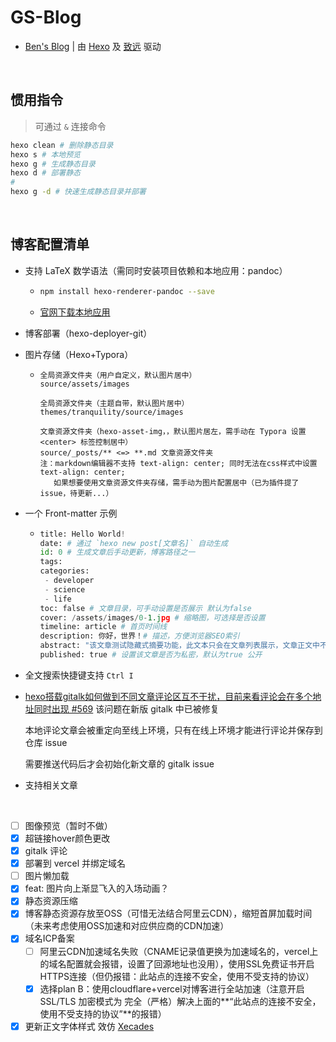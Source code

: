 # GS-Blog

- [Ben&#39;s Blog](http://www.ben43.cn/) | 由 [Hexo](https://hexo.io/) 及 [致远](https://github.com/hooozen/hexo-theme-tranquility) 驱动

<br />

## 惯用指令

> 可通过 `&` 连接命令

```bash
hexo clean # 删除静态目录
hexo s # 本地预览
hexo g # 生成静态目录
hexo d # 部署静态
#
hexo g -d # 快速生成静态目录并部署
```

<br />

## 博客配置清单

- 支持 LaTeX 数学语法（需同时安装项目依赖和本地应用：pandoc）

  - ```bash
    npm install hexo-renderer-pandoc --save
    ```
  - [官网下载本地应用](https://pandoc.org/installing.html)
- 博客部署（hexo-deployer-git）
- 图片存储（Hexo+Typora）

  - ```
    全局资源文件夹（用户自定义，默认图片居中）
    source/assets/images

    全局资源文件夹（主题自带，默认图片居中）
    themes/tranquility/source/images

    文章资源文件夹（hexo-asset-img，，默认图片居左，需手动在 Typora 设置 <center> 标签控制居中）
    source/_posts/** <=> **.md 文章资源文件夹
    注：markdown编辑器不支持 text-align: center; 同时无法在css样式中设置 text-align: center;
       如果想要使用文章资源文件夹存储，需手动为图片配置居中（已为插件提了issue，待更新...）
    ```
- 一个 Front-matter 示例

  - ```python
    title: Hello World!
    date: # 通过 `hexo new post[文章名]` 自动生成
    id: 0 # 生成文章后手动更新，博客路径之一
    tags:
    categories: 
     - developer
     - science
     - life
    toc: false # 文章目录，可手动设置是否展示 默认为false
    cover: /assets/images/0-1.jpg # 缩略图，可选择是否设置
    timeline: article # 首页时间线
    description: 你好，世界！# 描述，方便浏览器SEO索引
    abstract: "该文章测试隐藏式摘要功能，此文本只会在文章列表展示，文章正文中不再出现。" # 优先级比 <!-- more --> 高
    published: true # 设置该文章是否为私密，默认为true 公开
    ```
- 全文搜索快捷键支持 `Ctrl I`
- [hexo搭载gitalk如何做到不同文章评论区互不干扰，目前来看评论会在多个地址同时出现 #569](https://github.com/gitalk/gitalk/issues/569) 该问题在新版 gitalk 中已被修复

  本地评论文章会被重定向至线上环境，只有在线上环境才能进行评论并保存到仓库 issue

  需要推送代码后才会初始化新文章的 gitalk issue
- 支持相关文章

<br />

- [ ] 图像预览（暂时不做）
- [X] 超链接hover颜色更改
- [X] gitalk 评论
- [X] 部署到 vercel 并绑定域名
- [ ] 图片懒加载
- [X] feat: 图片向上渐显飞入的入场动画？
- [X] 静态资源压缩
- [X] 博客静态资源存放至OSS（可惜无法结合阿里云CDN），缩短首屏加载时间（未来考虑使用OSS加速和对应供应商的CDN加速）
- [X] 域名ICP备案
  - [ ] 阿里云CDN加速域名失败（CNAME记录值更换为加速域名的，vercel上的域名配置就会报错，设置了回源地址也没用），使用SSL免费证书开启HTTPS连接（但仍报错：此站点的连接不安全，使用不受支持的协议）
  - [X] 选择plan B：使用cloudflare+vercel对博客进行全站加速（注意开启SSL/TLS 加密模式为 完全（严格）解决上面的**“此站点的连接不安全，使用不受支持的协议”**的报错）
- [X] 更新正文字体样式 效仿 [Xecades](https://blog.xecades.xyz/)
